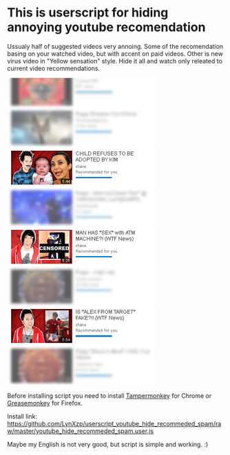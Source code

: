# This is userscript for hiding annoying youtube recomendation
Ussualy half of suggested videos very annoing.
Some of the recomendation basing on your watched video, but with accent on paid videos.
Other is new virus video in "Yellow sensation" style.
Hide it all and watch only releated to current video recommendations.

![Alt text](/snapshot.png?raw=true "Optional Title")

Before installing script you need to install [Tampermonkey](https://chrome.google.com/webstore/detail/tampermonkey/dhdgffkkebhmkfjojejmpbldmpobfkfo) for Chrome or  [Greasemonkey](https://addons.mozilla.org/uk/firefox/addon/greasemonkey/) for Firefox.

Install link: https://github.com/LynXzp/userscript_youtube_hide_recommeded_spam/raw/master/youtube_hide_recommeded_spam.user.js

Maybe my English is not very good, but script is simple and working. :)
